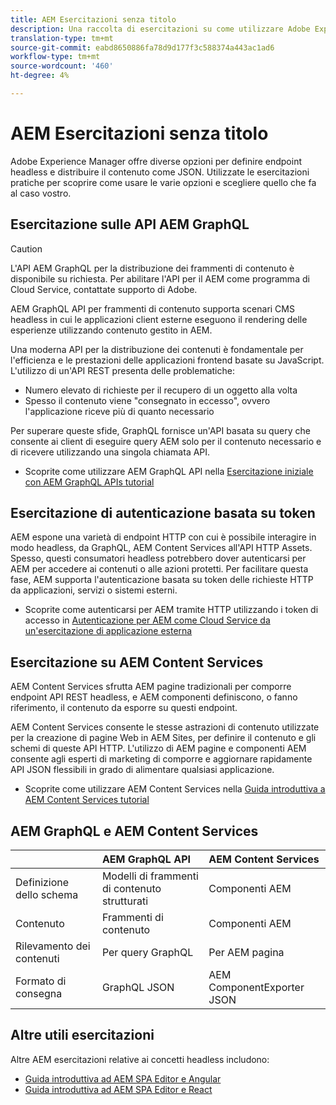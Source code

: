 ```yaml
---
title: AEM Esercitazioni senza titolo
description: Una raccolta di esercitazioni su come utilizzare Adobe Experience Manager come CMS headless.
translation-type: tm+mt
source-git-commit: eabd8650886fa78d9d177f3c588374a443ac1ad6
workflow-type: tm+mt
source-wordcount: '460'
ht-degree: 4%

---
```



# AEM Esercitazioni senza titolo

Adobe Experience Manager offre diverse opzioni per definire endpoint headless e distribuire il contenuto come JSON. Utilizzate le esercitazioni pratiche per scoprire come usare le varie opzioni e scegliere quello che fa al caso vostro.

## Esercitazione sulle API AEM GraphQL

>[!CAUTION]
>
> L&#39;API AEM GraphQL per la distribuzione dei frammenti di contenuto è disponibile su richiesta.
> Per abilitare l&#39;API per il AEM come programma di Cloud Service, contattate  supporto di Adobe.

AEM GraphQL API per frammenti di contenuto
supporta scenari CMS headless in cui le applicazioni client esterne eseguono il rendering delle esperienze utilizzando contenuto gestito in AEM.

Una moderna API per la distribuzione dei contenuti è fondamentale per l&#39;efficienza e le prestazioni delle applicazioni frontend basate su JavaScript. L&#39;utilizzo di un&#39;API REST presenta delle problematiche:

* Numero elevato di richieste per il recupero di un oggetto alla volta
* Spesso il contenuto viene &quot;consegnato in eccesso&quot;, ovvero l&#39;applicazione riceve più di quanto necessario

Per superare queste sfide, GraphQL fornisce un&#39;API basata su query che consente ai client di eseguire query AEM solo per il contenuto necessario e di ricevere utilizzando una singola chiamata API.

* Scoprite come utilizzare AEM GraphQL API nella [Esercitazione iniziale con AEM GraphQL APIs tutorial](./graphql/overview.md)

## Esercitazione di autenticazione basata su token

AEM espone una varietà di endpoint HTTP con cui è possibile interagire in modo headless, da GraphQL, AEM Content Services all&#39;API HTTP Assets. Spesso, questi consumatori headless potrebbero dover autenticarsi per AEM per accedere ai contenuti o alle azioni protetti. Per facilitare questa fase, AEM supporta l&#39;autenticazione basata su token delle richieste HTTP da applicazioni, servizi o sistemi esterni.

* Scoprite come autenticarsi per AEM tramite HTTP utilizzando i token di accesso in [Autenticazione per AEM come Cloud Service da un&#39;esercitazione di applicazione esterna](./authentication/overview.md)

## Esercitazione su AEM Content Services

AEM Content Services sfrutta AEM pagine tradizionali per comporre endpoint API REST headless, e AEM componenti definiscono, o fanno riferimento, il contenuto da esporre su questi endpoint.

AEM Content Services consente le stesse astrazioni di contenuto utilizzate per la creazione di pagine Web in  AEM Sites, per definire il contenuto e gli schemi di queste API HTTP. L&#39;utilizzo di AEM pagine e componenti AEM consente agli esperti di marketing di comporre e aggiornare rapidamente API JSON flessibili in grado di alimentare qualsiasi applicazione.

* Scoprite come utilizzare AEM Content Services nella [Guida introduttiva a AEM Content Services tutorial](./content-services/overview.md)

## AEM GraphQL e AEM Content Services

|  | AEM GraphQL API | AEM Content Services |
|--------------------------------|:-----------------|:---------------------|
| Definizione dello schema | Modelli di frammenti di contenuto strutturati | Componenti AEM |
| Contenuto | Frammenti di contenuto | Componenti AEM |
| Rilevamento dei contenuti | Per query GraphQL | Per AEM pagina |
| Formato di consegna | GraphQL JSON | AEM ComponentExporter JSON |

## Altre utili esercitazioni

Altre AEM esercitazioni relative ai concetti headless includono:

* [Guida introduttiva ad AEM SPA Editor e Angular](https://experienceleague.adobe.com/docs/experience-manager-learn/spa-angular-tutorial/overview.html)
* [Guida introduttiva ad AEM SPA Editor e React](https://experienceleague.adobe.com/docs/experience-manager-learn/spa-react-tutorial/overview.html)